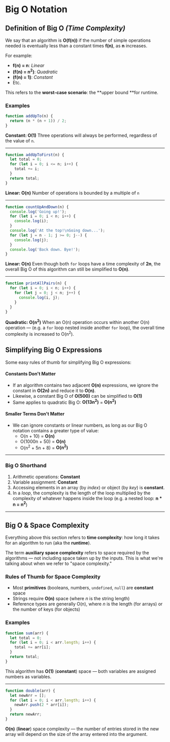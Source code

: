 # Big O Notation

## Definition of Big O _(Time Complexity)_

We say that an algorithm is **O(f(n))** if the number of simple operations needed is eventually less than a constant times **f(n)**, as **n** increases.

For example:

- **f(n) = n**: _Linear_
- **(f(n) = n<sup>2</sup>)**: _Quadratic_
- **(f(n) = 1)**: _Constant_
- Etc.

This refers to the **worst-case scenario**: the **upper bound **for runtime.

### Examples

```javascript
function addUpTo(n) {
  return (n * (n + 1)) / 2;
}
```

**Constant: O(1)**
Three operations will always be performed, regardless of the value of `n`.

---

```javascript
function addUpToFirst(n) {
  let total = 0;
  for (let i = 0; i <= n; i++) {
    total += i;
  }
  return total;
}
```

**Linear: O(n)**
Number of operations is bounded by a multiple of `n`

---

```javascript
function countUpAndDown(n) {
  console.log('Going up!');
  for (let i = 0; i < n; i++) {
    console.log(i);
  }
  console.log('At the top!\nGoing down...');
  for (let j = n - 1; j >= 0; j--) {
    console.log(j);
  }
  console.log('Back down. Bye!');
}
```

**Linear: O(n)**
Even though both `for` loops have a time complexity of **2n**, the overall Big O of this algorithm can still be simplified to **O(n)**.

---

```javascript
function printAllPairs(n) {
  for (let i = 0; i < n; i++) {
    for (let j = 0; j < n; j++) {
      console.log(i, j);
    }
  }
}
```

**Quadratic: O(n<sup>2</sup>)**
When an O(n) operation occurs within another O(n) operation — (e.g. a `for` loop nested inside another `for` loop), the overall time complexity is increased to O(n<sup>2</sup>).

## Simplifying Big O Expressions

Some easy rules of thumb for simplifying Big O expressions:

#### Constants Don't Matter

- If an algorithm contains two adjacent **O(n)** expressions, we ignore the constant in **O(2n)** and reduce it to **O(n)**.
- Likewise, a constant Big O of **O(500)** can be simplified to **O(1)**
- Same applies to quadratic Big O: **O(13n<sup>2</sup>)** = **O(n<sup>2</sup>)**

#### Smaller Terms Don't Matter

- We can ignore constants or linear numbers, as long as our Big O notation contains a greater type of value:
  - O(n + 10) = **O(n)**
  - O(1000n + 50) = **O(n)**
  - O(n<sup>2</sup> + 5n + 8) = **O(n<sup>2</sup>)**

---

### Big O Shorthand

1. Arithmetic operations: **Constant**
2. Variable assignment: **Constant**
3. Accessing elements in an array (by _index_) or object (by _key_) is **constant**.
4. In a _loop_, the complexity is the length of the loop multiplied by the complexity of whatever happens inside the loop (e.g. a nested loop: **n \* n = n<sup>2</sup>**)

---

## Big O & Space Complexity

Everything above this section refers to **time complexity**: how long it takes for an algorithm to run (aka the **runtime**).

The term **auxiliary space complexity** refers to space required by the algorithms — not including space taken up by the inputs. This is what we're talking about when we refer to "space complexity."

### Rules of Thumb for Space Complexity

- Most **primitives** (booleans, numbers, `undefined`, `null`) are **constant** space
- Strings require **O(n)** space (where _n_ is the string length)
- Reference types are generally O(n), where _n_ is the length (for arrays) or the number of keys (for objects)

### Examples

```javascript
function sum(arr) {
  let total = 0;
  for (let i = 0; i < arr.length; i++) {
    total += arr[i];
  }
  return total;
}
```

This algorithm has **O(1)** (**constant**) space — both variables are assigned numbers as variables.

---

```javascript
function double(arr) {
  let newArr = [];
  for (let i = 0; i < arr.length; i++) {
    newArr.push(2 * arr[i]);
  }
  return newArr;
}
```

**O(n)** (**linear**) space complexity — the number of entries stored in the new array will depend on the size of the array entered into the argument.
